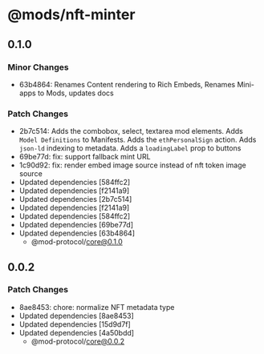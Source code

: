# @mods/nft-minter

## 0.1.0

### Minor Changes

- 63b4864: Renames Content rendering to Rich Embeds, Renames Mini-apps to Mods, updates docs

### Patch Changes

- 2b7c514: Adds the combobox, select, textarea mod elements. Adds `Model Definitions` to Manifests. Adds the `ethPersonalSign` action. Adds `json-ld` indexing to metadata. Adds a `loadingLabel` prop to buttons
- 69be77d: fix: support fallback mint URL
- 1c90d92: fix: render embed image source instead of nft token image source
- Updated dependencies [584ffc2]
- Updated dependencies [f2141a9]
- Updated dependencies [2b7c514]
- Updated dependencies [f2141a9]
- Updated dependencies [584ffc2]
- Updated dependencies [69be77d]
- Updated dependencies [63b4864]
  - @mod-protocol/core@0.1.0

## 0.0.2

### Patch Changes

- 8ae8453: chore: normalize NFT metadata type
- Updated dependencies [8ae8453]
- Updated dependencies [15d9d7f]
- Updated dependencies [4a50bdd]
  - @mod-protocol/core@0.0.2
